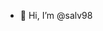 - 👋 Hi, I’m @salv98


<!---
salv98/salv98 is a ✨ special ✨ repository because its `README.md` (this file) appears on your GitHub profile.
You can click the Preview link to take a look at your changes.
--->
